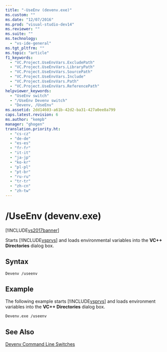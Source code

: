 ```yaml
---
title: "-UseEnv (devenv.exe)"
ms.custom: ""
ms.date: "12/07/2016"
ms.prod: "visual-studio-dev14"
ms.reviewer: ""
ms.suite: ""
ms.technology: 
  - "vs-ide-general"
ms.tgt_pltfrm: ""
ms.topic: "article"
f1_keywords: 
  - "VC.Project.UseEnvVars.ExcludePath"
  - "VC.Project.UseEnvVars.LibraryPath"
  - "VC.Project.UseEnvVars.SourcePath"
  - "VC.Project.UseEnvVars.Include"
  - "VC.Project.UseEnvVars.Path"
  - "VC.Project.UseEnvVars.ReferencePath"
helpviewer_keywords: 
  - "UseEnv switch"
  - "/UseEnv Devenv switch"
  - "Devenv, /UseEnv"
ms.assetid: 2dd14603-a61b-42d2-ba31-427a0ee8a799
caps.latest.revision: 6
ms.author: "kempb"
manager: "ghogen"
translation.priority.ht: 
  - "cs-cz"
  - "de-de"
  - "es-es"
  - "fr-fr"
  - "it-it"
  - "ja-jp"
  - "ko-kr"
  - "pl-pl"
  - "pt-br"
  - "ru-ru"
  - "tr-tr"
  - "zh-cn"
  - "zh-tw"
---
```

# /UseEnv (devenv.exe)
[!INCLUDE[vs2017banner](../../code-quality/includes/vs2017banner.md)]

Starts [!INCLUDE[vsprvs](../../code-quality/includes/vsprvs_md.md)] and loads environmental variables into the **VC++ Directories** dialog box.  
  
## Syntax  
  
```  
Devenv /useenv  
```  
  
## Example  
 The following example starts [!INCLUDE[vsprvs](../../code-quality/includes/vsprvs_md.md)] and loads environment variables into the **VC++ Directories** dialog box.  
  
```  
Devenv.exe /useenv  
```  
  
## See Also  
 [Devenv Command Line Switches](../../ide/reference/devenv-command-line-switches.md)
